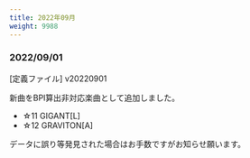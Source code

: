 ```yaml
---
title: 2022年09月
weight: 9988
---
```



### 2022/09/01

[定義ファイル] v20220901

新曲をBPI算出非対応楽曲として追加しました。

- ☆11 GIGANT[L]
- ☆12 GRAVITON[A]

データに誤り等発見された場合はお手数ですがお知らせ願います。